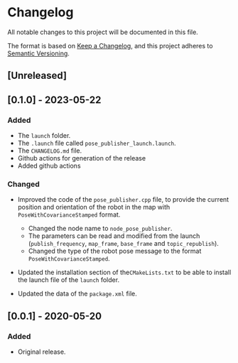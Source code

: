 # Changelog

All notable changes to this project will be documented in this file.

The format is based on [Keep a Changelog](https://keepachangelog.com/en/1.0.0/),
and this project adheres to [Semantic Versioning](https://semver.org/spec/v2.0.0.html).

## [Unreleased]

## [0.1.0] - 2023-05-22

### Added

- The `launch` folder.
- The `.launch` file called `pose_publisher_launch.launch`.
-  The `CHANGELOG.md` file.
- Github actions for generation of the release
- Added github actions

### Changed

- Improved the code of the `pose_publisher.cpp` file, to provide the current position and orientation of the robot in the map with `PoseWithCovarianceStamped` format.
  - Changed the node name to `node_pose_publisher`. 
  - The parameters can be read and modified from the launch (`publish_frequency`, `map_frame`, `base_frame` and `topic_republish`).
  - Changed the type of the robot pose message to the format `PoseWithCovarianceStamped`.

- Updated the installation section of the`CMakeLists.txt` to be able to install the launch file of the `launch` folder.
- Updated the data of the `package.xml` file.

## [0.0.1] - 2020-05-20

### Added

- Original release.
